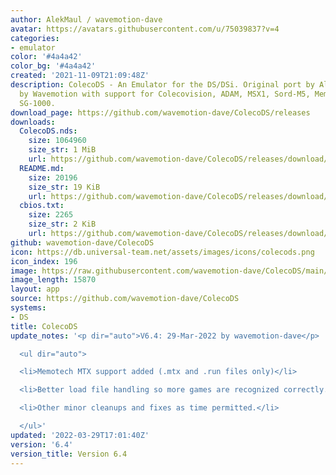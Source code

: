 ```yaml
---
author: AlekMaul / wavemotion-dave
avatar: https://avatars.githubusercontent.com/u/75039837?v=4
categories:
- emulator
color: '#4a4a42'
color_bg: '#4a4a42'
created: '2021-11-09T21:09:48Z'
description: ColecoDS - An Emulator for the DS/DSi. Original port by Alekmaul. Phoenix-Edition
  by Wavemotion with support for Colecovision, ADAM, MSX1, Sord-M5, Memotech MTX and
  SG-1000.
download_page: https://github.com/wavemotion-dave/ColecoDS/releases
downloads:
  ColecoDS.nds:
    size: 1064960
    size_str: 1 MiB
    url: https://github.com/wavemotion-dave/ColecoDS/releases/download/6.4/ColecoDS.nds
  README.md:
    size: 20196
    size_str: 19 KiB
    url: https://github.com/wavemotion-dave/ColecoDS/releases/download/6.4/README.md
  cbios.txt:
    size: 2265
    size_str: 2 KiB
    url: https://github.com/wavemotion-dave/ColecoDS/releases/download/6.4/cbios.txt
github: wavemotion-dave/ColecoDS
icon: https://db.universal-team.net/assets/images/icons/colecods.png
icon_index: 196
image: https://raw.githubusercontent.com/wavemotion-dave/ColecoDS/main/arm9/gfx_data/pdev_tbg0.png
image_length: 15870
layout: app
source: https://github.com/wavemotion-dave/ColecoDS
systems:
- DS
title: ColecoDS
update_notes: '<p dir="auto">V6.4: 29-Mar-2022 by wavemotion-dave</p>

  <ul dir="auto">

  <li>Memotech MTX support added (.mtx and .run files only)</li>

  <li>Better load file handling so more games are recognized correctly.</li>

  <li>Other minor cleanups and fixes as time permitted.</li>

  </ul>'
updated: '2022-03-29T17:01:40Z'
version: '6.4'
version_title: Version 6.4
---
```

